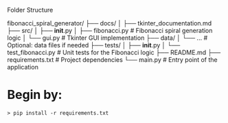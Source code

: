 Folder Structure

fibonacci_spiral_generator/
    ├── docs/
    │   ├── tkinter_documentation.md
    ├── src/
    │   ├── __init__.py
    │   ├── fibonacci.py           # Fibonacci spiral generation logic
    │   └── gui.py                 # Tkinter GUI implementation
    ├── data/
    │   └── ...                    # Optional: data files if needed
    ├── tests/
    │   ├── __init__.py
    │   └── test_fibonacci.py      # Unit tests for the Fibonacci logic
    ├── README.md
    ├── requirements.txt           # Project dependencies
    └── main.py                    # Entry point of the application


# Begin by:

`> pip install -r requirements.txt`
